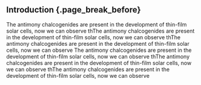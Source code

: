 ## Introduction {.page_break_before}


The antimony chalcogenides are present in the development of thin-film solar cells, now we can observe thThe antimony chalcogenides are present in the development of thin-film solar cells, now we can observe thThe antimony chalcogenides are present in the development of thin-film solar cells, now we can observe The antimony chalcogenides are present in the development of thin-film solar cells, now we can observe thThe antimony chalcogenides are present in the development of thin-film solar cells, now we can observe thThe antimony chalcogenides are present in the development of thin-film solar cells, now we can observe
